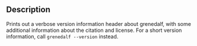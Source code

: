 ## Description

Prints out a verbose version information header about grenedalf, with some additional information about the citation and license. For a short version information, call `grenedalf --version` instead.
